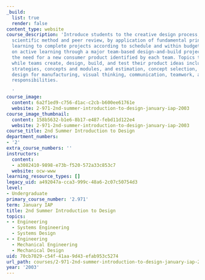 ```yaml
---
_build:
  list: true
  render: false
content_type: website
course_description: 'Introduce students to the creative design process, based on the
  scientific method and peer review, by application of fundamental principles and
  learning to complete projects according to schedule and within budget. Subject relies
  on active learning through a major team-based design-and-build project focused on
  the need for a new consumer product identified by each team. Topics to be learned
  while teams create, design, build, and test their product ideas include formulating
  strategies, concepts and modules, and estimation, concept selection, machine elements,
  design for manufacturing, visual thinking, communication, teamwork, and professional
  responsibilities.

  '
course_image:
  content: 6a2f1ed9-c756-d1ac-c2cb-b600ee61761e
  website: 2-971-2nd-summer-introduction-to-design-january-iap-2003
course_image_thumbnail:
  content: 158b5632-b1e6-8b17-e487-febd11d122e4
  website: 2-971-2nd-summer-introduction-to-design-january-iap-2003
course_title: 2nd Summer Introduction to Design
department_numbers:
- '2'
extra_course_numbers: ''
instructors:
  content:
  - a3082410-9898-e73b-f520-572a33c853c7
  website: ocw-www
learning_resource_types: []
legacy_uid: a492047a-cca3-999c-48a6-2c07c50754d3
level:
- Undergraduate
primary_course_number: '2.971'
term: January IAP
title: 2nd Summer Introduction to Design
topics:
- - Engineering
  - Systems Engineering
  - Systems Design
- - Engineering
  - Mechanical Engineering
  - Mechanical Design
uid: 70cb7029-c54f-41aa-9d43-efab953c5274
url_path: courses/2-971-2nd-summer-introduction-to-design-january-iap-2003
year: '2003'
---
```

